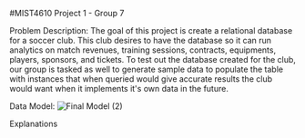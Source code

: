 #MIST4610 Project 1 - Group 7


Problem Description:
The goal of this project is create a relational database for a soccer club. This club desires to have the database so it can run analytics on match revenues, training sessions, contracts, equipments, players, sponsors, and tickets. To test out the database created for the club, our group is tasked as well to generate sample data to populate the table with instances that when queried would give accurate results the club would want when it implements it's own data in the future.


Data Model:
![Final Model (2)](https://github.com/RyanDyals/MIST-4610---Project-1---Group-7/assets/134531824/a6c53fbc-2915-4273-9927-9f393e22ddfa)

Explanations


